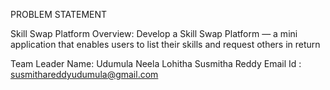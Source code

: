 PROBLEM STATEMENT

Skill Swap Platform 
Overview: 
Develop a Skill Swap Platform — a mini application that enables users to list their skills and 
request others in return 

Team Leader Name:  Udumula Neela Lohitha Susmitha Reddy
Email Id       :  susmithareddyudumula@gmail.com
